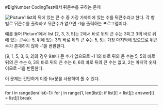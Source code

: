 #BigNumber
CodingTest에서 뒤큰수를 구하는 문제

![Picture1](https://user-images.githubusercontent.com/123911778/216243776-912cbd46-62e3-4173-b011-e8b038276465.png)
list의 뒤에 있는 큰 수 중 가장 가까이에 있는 수를 뒤큰수라고 한다.
각 항별로 뒤큰수를 출력하고 뒤큰수가 없으면 -1을 출력하는 프로그램이다.

예를 들어 Picture1에서 list [2, 3, 3, 5]는 2에서 바로 뒤의 큰 수는 3이고 3의 바로 뒤에 있는 큰수는 5, 
뒤에 있는 3의 바로 뒤의 큰 수는 5, 5는 가장 마지막에 있으므로 뒤큰수가 존재하지 않아 -1을 반환한다.

[9, 1, 5, 3, 6, 2]의 경우 9보다 큰 수가 없으므로 -1
1의 바로 뒤의 큰 수는 5, 5의 바로 뒤의 큰 수는 6, 3의 바로 뒤의 큰 수는 6,
6의 바로 뒤의 큰 수는 없고, 2는 마지막 숫자이므로 -1을 반환한다.

이 문제는 간단하게 이중 for문을 사용하여 풀 수 있다. 
<hr/>
for i in range(len(list)-1):
  for j in range(1, len(list)):
    if list[i] < list[j]:
      answer[i] = list[j]
      break
<hr/>
